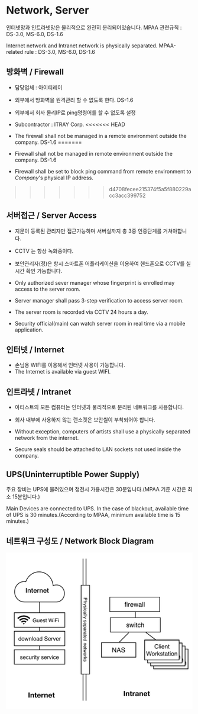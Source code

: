 # Network, Server
인터넷망과 인트라넷망은 물리적으로 완전히 분리되어있습니다.
MPAA 관련규칙 : DS-3.0, MS-6.0, DS-1.6

Internet network and Intranet network is physically separated.
MPAA-related rule : DS-3.0, MS-6.0, DS-1.6

## 방화벽 / Firewall
- 담당업체 : 아이티레이
- 외부에서 방화벽을 원격관리 할 수 없도록 한다. DS-1.6
- 외부에서 회사 물리IP로 ping명령어를 할 수 없도록 설정

- Subcontractor : ITRAY Corp.
<<<<<<< HEAD
- The firewall shall not be managed in a remote environment outside the company. DS-1.6
=======
- Firewall shall not be managed in remote environment outside the company. DS-1.6
- Firewall shall be set to block ping command from remote environment to *Company*'s physical IP address.
>>>>>>> d4708fecee215374f5a5f880229acc3acc399752

## 서버접근 / Server Access
- 지문이 등록된 관리자만 접근가능하며 서버실까지 총 3중 인증단계를 거쳐야합니다.
- CCTV 는 항상 녹화중이다.
- 보안관리자(정)은 항시 스마트폰 어플리케이션을 이용하여 핸드폰으로 CCTV를 실시간 확인 가능합니다.

- Only authorized sever manager whose fingerprint is enrolled may access to the server room.
- Server manager shall pass 3-step verification to access server room.
- The server room is recorded via CCTV 24 hours a day.
- Security official(main) can watch server room in real time via a mobile application.

## 인터넷 / Internet
- 손님용 WIFI를 이용해서 인터넷 사용이 가능합니다.
- The Internet is available via guest WIFI.

## 인트라넷 / Intranet
- 아티스트의 모든 컴퓨터는 인터넷과 물리적으로 분리된 네트워크를 사용합니다.
- 회사 내부에 사용하지 않는 랜소켓은 보안씰이 부착되어야 합니다.

- Without exception, computers of artists shall use a physically separated network from the internet.
- Secure seals should be attached to LAN sockets not used inside the company.

## UPS(Uninterruptible Power Supply)
주요 장비는 UPS에 물려있으며 정전시 가용시간은 30분입니다.(MPAA 기준 시간은 최소 15분입니다.)

Main Devices are connected to UPS. In the case of blackout, available time of UPS is 30 minutes.(According to MPAA, minimum available time is 15 minutes.)

## 네트워크 구성도 / Network Block Diagram
![network](../figures/network.png)
